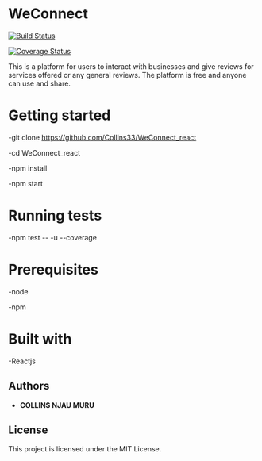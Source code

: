 # WeConnect

[![Build Status](https://travis-ci.org/Collins33/WeConnect_react.svg?branch=master)](https://travis-ci.org/Collins33/WeConnect_react)

[![Coverage Status](https://coveralls.io/repos/github/Collins33/WeConnect_react/badge.svg?branch=master)](https://coveralls.io/github/Collins33/WeConnect_react?branch=master)

This is a platform for users to interact with businesses and give reviews for services offered or any general reviews. The platform is free and anyone can use and share.


# Getting started

-git clone https://github.com/Collins33/WeConnect_react

-cd WeConnect_react

-npm install

-npm start

# Running tests
-npm test -- -u --coverage


# Prerequisites

-node

-npm

# Built with

-Reactjs


## Authors

* **COLLINS NJAU MURU** 



## License

This project is licensed under the MIT License. 



